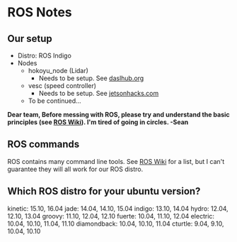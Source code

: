 # ROS Notes
## Our setup
* Distro: ROS Indigo
* Nodes
	* hokoyu_node (Lidar)
		* Needs to be setup. See [daslhub.org](http://www.daslhub.org/unlv/wiki/doku.php?id=using_ros_to_read_data_from_a_hokuyo_scanning_laser_rangefinder)
	* vesc (speed controller)
		*	Needs to be setup. See [jetsonhacks.com](https://www.jetsonhacks.com/2017/06/01/get-your-motor-running-vesc-jetson-racecar-build/)
	*	To be continued...

__Dear team,
Before messing with ROS, please try and understand the basic principles (see [ROS Wiki](http://wiki.ros.org/ROS/Introduction)). I'm tired of going in circles.
	-Sean__

## ROS commands
ROS contains many command line tools. See [ROS Wiki](http://wiki.ros.org/ROS/CommandLineTools) for a list, but I can't guarantee they will all work for our ROS distro.

## Which ROS distro for your ubuntu version?
kinetic: 15.10, 16.04
jade: 14.04, 14.10, 15.04
indigo: 13.10, 14.04
hydro: 12.04, 12.10, 13.04
groovy: 11.10, 12.04, 12.10
fuerte: 10.04, 11.10, 12.04
electric: 10.04, 10.10, 11.04, 11.10
diamondback: 10.04, 10.10, 11.04
cturtle: 9.04, 9.10, 10.04, 10.10